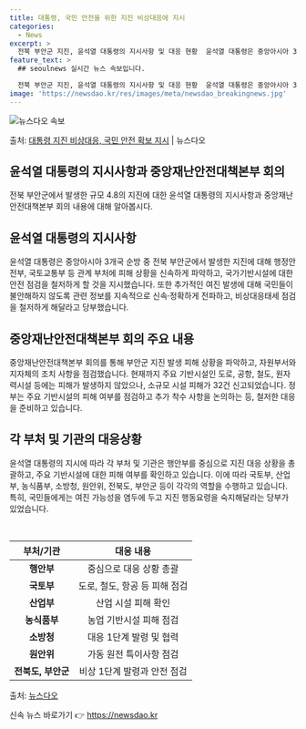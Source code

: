 ```yaml
---
title: 대통령, 국민 안전을 위한 지진 비상대응에 지시
categories:
  - News
excerpt: >
  전북 부안군 지진, 윤석열 대통령의 지시사항 및 대응 현황  윤석열 대통령은 중앙아시아 3개국 순방 중 전북…
feature_text: >
  ## seoulnews 실시간 뉴스 속보입니다.

  전북 부안군 지진, 윤석열 대통령의 지시사항 및 대응 현황  윤석열 대통령은 중앙아시아 3개국 순방 중 전북…
image: 'https://newsdao.kr/res/images/meta/newsdao_breakingnews.jpg'
---
```


![뉴스다오 속보](https://newsdao.kr/res/images/meta/newsdao_breakingnews.jpg)

<p>출처: <a href="https://newsdao.kr/4203" rel="dofollow">대통령 지진 비상대응, 국민 안전 확보 지시</a> | 뉴스다오</p>

<h2 data-ke-size="size26">윤석열 대통령의 지시사항과 중앙재난안전대책본부 회의</h2>
전북 부안군에서 발생한 규모 4.8의 지진에 대한 윤석열 대통령의 지시사항과 중앙재난안전대책본부 회의 내용에 대해 알아봅시다.

<p data-ke-size="size16"></p>

<h2 data-ke-size="size24">윤석열 대통령의 지시사항</h2>
윤석열 대통령은 중앙아시아 3개국 순방 중 전북 부안군에서 발생한 지진에 대해 행정안전부, 국토교통부 등 관계 부처에 피해 상황을 신속하게 파악하고, 국가기반시설에 대한 안전 점검을 철저하게 할 것을 지시했습니다. 또한 추가적인 여진 발생에 대해 국민들이 불안해하지 않도록 관련 정보를 지속적으로 신속·정확하게 전파하고, 비상대응태세 점검을 철저하게 해달라고 당부했습니다.

<h2 data-ke-size="size24">중앙재난안전대책본부 회의 주요 내용</h2>
중앙재난안전대책본부 회의를 통해 부안군 지진 발생 피해 상황을 파악하고, 자원부서와 지자체의 조치 사항을 점검했습니다. 현재까지 주요 기반시설인 도로, 공항, 철도, 원자력시설 등에는 피해가 발생하지 않았으나, 소규모 시설 피해가 32건 신고되었습니다. 정부는 주요 기반시설의 피해 여부를 점검하고 추가 착수 사항을 논의하는 등, 철저한 대응을 준비하고 있습니다.

<h2 data-ke-size="size24">각 부처 및 기관의 대응상황</h2>
윤석열 대통령의 지시에 따라 각 부처 및 기관은 행안부를 중심으로 지진 대응 상황을 총괄하고, 주요 기반시설에 대한 피해 여부를 확인하고 있습니다. 이에 따라 국토부, 산업부, 농식품부, 소방청, 원안위, 전북도, 부안군 등이 각각의 역할을 수행하고 있습니다. 특히, 국민들에게는 여진 가능성을 염두에 두고 지진 행동요령을 숙지해달라는 당부가 있었습니다.

<p data-ke-size="size16">&nbsp;</p>

<table>
	<thead>
		<tr>
			<th>부처/기관</th>
			<th>대응 내용</th>
		</tr>
	</thead>
	<tbody>
		<tr>
			<td style="text-align: center; height: 17px;"><b>행안부</b></td>
			<td style="text-align: center; height: 17px;">중심으로 대응 상황 총괄</td>
		</tr>
		<tr>
			<td style="text-align: center; height: 17px;"><b>국토부</b></td>
			<td style="text-align: center; height: 17px;">도로, 철도, 항공 등 피해 점검</td>
		</tr>
		<tr>
			<td style="text-align: center; height: 17px;"><b>산업부</b></td>
			<td style="text-align: center; height: 17px;">산업 시설 피해 확인</td>
		</tr>
		<tr>
			<td style="text-align: center; height: 17px;"><b>농식품부</b></td>
			<td style="text-align: center; height: 17px;">농업 기반시설 피해 점검</td>
		</tr>
		<tr>
			<td style="text-align: center; height: 17px;"><b>소방청</b></td>
			<td style="text-align: center; height: 17px;">대응 1단계 발령 및 협력</td>
		</tr>
		<tr>
			<td style="text-align: center; height: 17px;"><b>원안위</b></td>
			<td style="text-align: center; height: 17px;">가동 원전 특이사항 점검</td>
		</tr>
		<tr>
			<td style="text-align: center; height: 17px;"><b>전북도, 부안군</b></td>
			<td style="text-align: center; height: 17px;">비상 1단계 발령과 안전 점검</td>
		</tr>
	</tbody>
</table>

<p data-ke-size="size16"></p>



출처:
<a href="https://newsdao.kr/4203">뉴스다오</a>
 

신속 뉴스 바로가기 👉 <a href="https://newsdao.kr" rel="dofollow">https://newsdao.kr</a>


